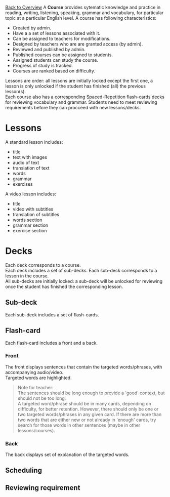 [Back to Overview](README.md)
A __Course__ provides sytematic knowledge and practice in reading, writing, listening, speaking, grammar and vocabulary, for particular topic at a particular English level.
A course has following characteristics:
- Created by admin.
- Have a a set of lessons associated with it.
- Can be assigned to teachers for modifications.
- Designed by teachers who are are granted access (by admin).
- Reviewed and published by admin.
- Published courses can be assigned to students.
- Assigned students can study the course.
- Progress of study is tracked.
- Courses are ranked based on difficulty.

Lessons are order: all lessons are initially locked except the first one, a lesson is only unlocked if the student has finished (all) the previous lesson(s).  
Each course also has a corresponding Spaced-Repetition flash-cards decks for reviewing vocabulary and grammar.
Students need to meet reviewing requirements before they can procceed with new lessons/decks.
# Lessons
A standard lesson includes:
+ title
+ text with images
+ audio of text
+ translation of text
+ words
+ grammar
+ exercises

A video lesson includes:
+ title
+ video with subtitles
+ translation of subtitles
+ words section
+ grammar section
+ exercise section

# Decks
Each deck corresponds to a course.  
Each deck includes a set of sub-decks. 
Each sub-deck corresponds to a lesson in the course.  
All sub-decks are initially locked: a sub-deck will be unlocked for reviewing once the student has finished the corresponding lesson.

## Sub-deck
Each sub-deck includes a set of flash-cards.
## Flash-card
Each flash-card includes a front and a back.
### Front
The front displays sentences that contain the targeted words/phrases, with  accompanying audio/video.  
Targeted words are highlighted.
> Note for teacher:  
The sentences should be long enough to provide a 'good' context, but should not be too long.  
A targeted word/phrase should be in many cards, depending on difficulty, for better retention. However, there should only be one or two targeted words/phrases in any given card. If there are more than two words that are either new or not already in 'enough' cards, try search for those words in other sentences (maybe in other lessons/courses).

### Back
The back displays set of explanation of the targeted words.
## Scheduling

## Reviewing requirement
